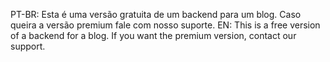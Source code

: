 PT-BR:
Esta é uma versão gratuita de um backend para um blog. Caso queira a versão premium fale com nosso suporte.
EN:
This is a free version of a backend for a blog. If you want the premium version, contact our support.

